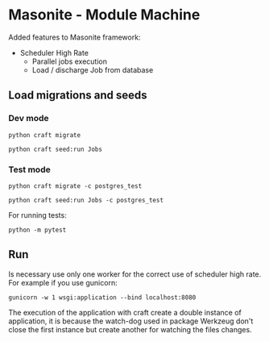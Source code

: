 # Masonite - Module Machine

Added features to Masonite framework:

- Scheduler High Rate
  - Parallel jobs execution
  - Load / discharge Job from database

## Load migrations and seeds

### Dev mode

`python craft migrate`

`python craft seed:run Jobs`

### Test mode

`python craft migrate -c postgres_test`

`python craft seed:run Jobs -c postgres_test`

For running tests:

`python -m pytest`

## Run

Is necessary use only one worker for the correct use of scheduler high rate. For example if you use 
gunicorn:

`gunicorn -w 1 wsgi:application --bind localhost:8080`

The execution of the application with craft create a double instance of application,
it is because the watch-dog used in package Werkzeug don't close the first instance but
create another for watching the files changes.

## 